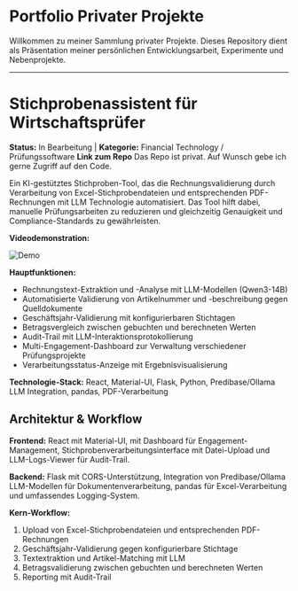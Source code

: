 # Portfolio Privater Projekte

Willkommen zu meiner Sammlung privater Projekte. Dieses Repository dient als Präsentation meiner persönlichen Entwicklungsarbeit, Experimente und Nebenprojekte.

---

# Stichprobenassistent für Wirtschaftsprüfer

**Status:** In Bearbeitung | **Kategorie:** Financial Technology / Prüfungssoftware
**Link zum Repo** Das Repo ist privat. Auf Wunsch gebe ich gerne Zugriff auf den Code.

Ein KI-gestütztes Stichproben-Tool, das die Rechnungsvalidierung durch Verarbeitung von Excel-Stichprobendateien und entsprechenden PDF-Rechnungen mit LLM Technologie automatisiert. Das Tool hilft dabei, manuelle Prüfungsarbeiten zu reduzieren und gleichzeitig Genauigkeit und Compliance-Standards zu gewährleisten.

**Videodemonstration:**

![Demo](assets/demo_ki_stichprobenassistent.gif)

**Hauptfunktionen:**
- Rechnungstext-Extraktion und -Analyse mit LLM-Modellen (Qwen3-14B)
- Automatisierte Validierung von Artikelnummer und -beschreibung gegen Quelldokumente
- Geschäftsjahr-Validierung mit konfigurierbaren Stichtagen
- Betragsvergleich zwischen gebuchten und berechneten Werten
- Audit-Trail mit LLM-Interaktionsprotokollierung
- Multi-Engagement-Dashboard zur Verwaltung verschiedener Prüfungsprojekte
- Verarbeitungsstatus-Anzeige mit Ergebnisvisualisierung

**Technologie-Stack:** React, Material-UI, Flask, Python, Predibase/Ollama LLM Integration, pandas, PDF-Verarbeitung

## Architektur & Workflow

**Frontend:** React mit Material-UI, mit Dashboard für Engagement-Management, Stichprobenverarbeitungsinterface mit Datei-Upload und LLM-Logs-Viewer für Audit-Trail.

**Backend:** Flask mit CORS-Unterstützung, Integration von Predibase/Ollama LLM-Modellen für Dokumentenverarbeitung, pandas für Excel-Verarbeitung und umfassendes Logging-System.

**Kern-Workflow:**
1. Upload von Excel-Stichprobendateien und entsprechenden PDF-Rechnungen
2. Geschäftsjahr-Validierung gegen konfigurierbare Stichtage
3. Textextraktion und Artikel-Matching mit LLM
4. Betragsvalidierung zwischen gebuchten und berechneten Werten
5. Reporting mit Audit-Trail